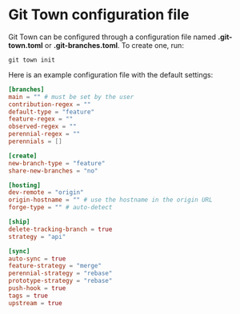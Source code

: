 # Git Town configuration file

Git Town can be configured through a configuration file named **.git-town.toml**
or **.git-branches.toml**. To create one, run:

```
git town init
```

Here is an example configuration file with the default settings:

```toml
[branches]
main = "" # must be set by the user
contribution-regex = ""
default-type = "feature"
feature-regex = ""
observed-regex = ""
perennial-regex = ""
perennials = []

[create]
new-branch-type = "feature"
share-new-branches = "no"

[hosting]
dev-remote = "origin"
origin-hostname = "" # use the hostname in the origin URL
forge-type = "" # auto-detect

[ship]
delete-tracking-branch = true
strategy = "api"

[sync]
auto-sync = true
feature-strategy = "merge"
perennial-strategy = "rebase"
prototype-strategy = "rebase"
push-hook = true
tags = true
upstream = true
```
